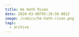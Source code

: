 ```yaml
---
title: He Hath Risen
date: 2020-03-08T05:18:58.802Z
image: /comics/he-hath-risen.png
tags:
  - archive
---
```


